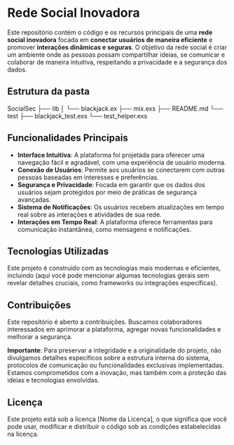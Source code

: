 # Rede Social Inovadora

Este repositório contém o código e os recursos principais de uma **rede social inovadora** focada em **conectar usuários de maneira eficiente** e promover **interações dinâmicas e seguras**. O objetivo da rede social é criar um ambiente onde as pessoas possam compartilhar ideias, se comunicar e colaborar de maneira intuitiva, respeitando a privacidade e a segurança dos dados.

## Estrutura da pasta 
SocialSec
├── lib
│   └── blackjack.ex
├── mix.exs
├── README.md
└── test
    ├── blackjack_test.exs
    └── test_helper.exs


## Funcionalidades Principais

- **Interface Intuitiva**: A plataforma foi projetada para oferecer uma navegação fácil e agradável, com uma experiência de usuário moderna.
- **Conexão de Usuários**: Permite aos usuários se conectarem com outras pessoas baseadas em interesses e preferências.
- **Segurança e Privacidade**: Focada em garantir que os dados dos usuários sejam protegidos por meio de práticas de segurança avançadas.
- **Sistema de Notificações**: Os usuários recebem atualizações em tempo real sobre as interações e atividades de sua rede.
- **Interações em Tempo Real**: A plataforma oferece ferramentas para comunicação instantânea, como mensagens e notificações.

## Tecnologias Utilizadas

Este projeto é construído com as tecnologias mais modernas e eficientes, incluindo (aqui você pode mencionar algumas tecnologias gerais sem revelar detalhes cruciais, como frameworks ou integrações específicas).

## Contribuições

Este repositório é aberto a contribuições. Buscamos colaboradores interessados em aprimorar a plataforma, agregar novas funcionalidades e melhorar a segurança.

**Importante**: Para preservar a integridade e a originalidade do projeto, não divulgamos detalhes específicos sobre a estrutura interna do sistema, protocolos de comunicação ou funcionalidades exclusivas implementadas. Estamos comprometidos com a inovação, mas também com a proteção das ideias e tecnologias envolvidas.

## Licença

Este projeto está sob a licença [Nome da Licença], o que significa que você pode usar, modificar e distribuir o código sob as condições estabelecidas na licença.
